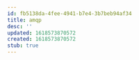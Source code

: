 ```yaml
---
id: fb5138da-4fee-4941-b7e4-3b7beb94af34
title: amqp
desc: ''
updated: 1618573870572
created: 1618573870572
stub: true
---
```


